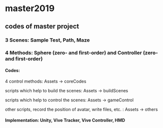 # master2019
## codes of master project

### 3 Scenes: Sample Test, Path, Maze

### 4 Methods: Sphere (zero- and first-order) and Controller (zero- and first-order)


#### Codes:
4 control methods: Assets -> coreCodes

scripts which help to build the scenes: Assets -> buildScenes

scripts which help to control the scenes: Assets -> gameControl

other scripts, record the position of avatar, write files, etc. : Assets -> others


#### Implementation: Unity, Vive Tracker, Vive Controller, HMD